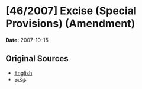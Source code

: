 # [46/2007] Excise (Special Provisions) (Amendment)

**Date:** 2007-10-15

## Original Sources

- [English](https://documents.gov.lk/view/acts/2007/10/46-2007_E.pdf)
- [தமிழ்](https://documents.gov.lk/view/acts/2007/10/46-2007_T.pdf)
